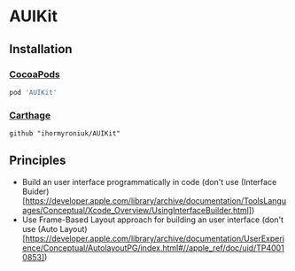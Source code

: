# AUIKit

## Installation

### [CocoaPods](https://cocoapods.org)

```ruby
pod 'AUIKit'
```

### [Carthage](https://github.com/Carthage/Carthage)

```
github "ihormyroniuk/AUIKit"
```

## Principles

- Build an user interface programmatically in code (don't use (Interface Buider)[https://developer.apple.com/library/archive/documentation/ToolsLanguages/Conceptual/Xcode_Overview/UsingInterfaceBuilder.html])
- Use Frame-Based Layout approach for building an user interface (don't use (Auto Layout)[https://developer.apple.com/library/archive/documentation/UserExperience/Conceptual/AutolayoutPG/index.html#//apple_ref/doc/uid/TP40010853])

